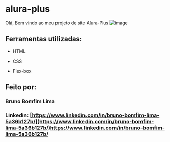 # alura-plus
Olá, Bem vindo ao meu projeto de site Alura-Plus
![image](https://github.com/Bruno23111/alura-plus/assets/81599298/e192bad9-6165-4dbe-9d71-58930b661c0c)

## Ferramentas utilizadas:

* HTML

* CSS

* Flex-box

## Feito por:

### Bruno Bomfim Lima

### Linkedin: [https://www.linkedin.com/in/bruno-bomfim-lima-5a36b127b/](https://www.linkedin.com/in/bruno-bomfim-lima-5a36b127b/)https://www.linkedin.com/in/bruno-bomfim-lima-5a36b127b/

```

